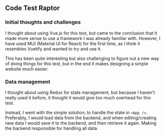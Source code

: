 ## Code Test Raptor
### Initial thoughts and challenges
I thought about using Vue.js for this test, but came to the conclusion that it made more
sense to use a framework I was already familiar with. However, I have used MUI (Material UI for React)
for the first time, as I think it resembles Vuetify and wanted to try and use it. 

This has been quite interesting but also challenging to figure out a new way of doing things
for this test, but in the end it makes designing a simple website much easier.

### Data management
I thought about using Redux for state management, but because I haven't really used it
before, it thought it would give too much overhead for this test.

Instead, I went with the simple solution; to handle the state in `<App />`. Preferably, I would
load data from the backend, and when editing/creating new data I would save it to the backend,
and then retrieve it again. Making the backend responsible for handling all data.
